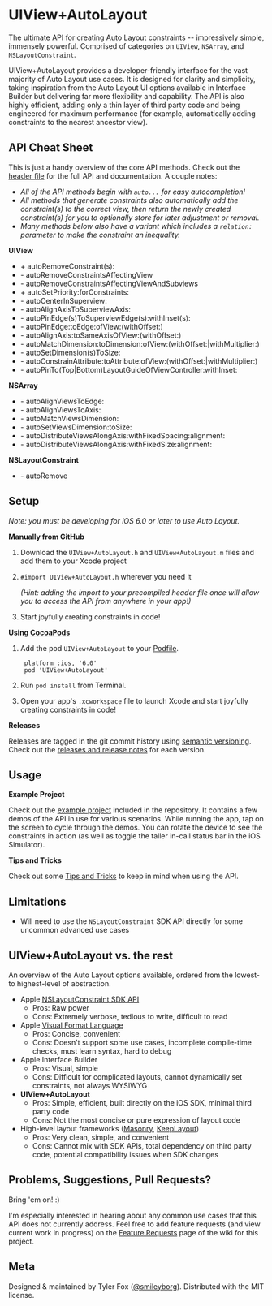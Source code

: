UIView+AutoLayout
=================

The ultimate API for creating Auto Layout constraints -- impressively simple, immensely powerful. Comprised of categories on `UIView`, `NSArray`, and `NSLayoutConstraint`.

UIView+AutoLayout provides a developer-friendly interface for the vast majority of Auto Layout use cases. It is designed for clarity and simplicity, taking inspiration from the Auto Layout UI options available in Interface Builder but delivering far more flexibility and capability. The API is also highly efficient, adding only a thin layer of third party code and being engineered for maximum performance (for example, automatically adding constraints to the nearest ancestor view).

API Cheat Sheet
---------------

This is just a handy overview of the core API methods. Check out the [header file](https://github.com/smileyborg/UIView-AutoLayout/blob/master/Source/UIView%2BAutoLayout.h) for the full API and documentation. A couple notes:

*	*All of the API methods begin with `auto...` for easy autocompletion!*
*	*All methods that generate constraints also automatically add the constraint(s) to the correct view, then return the newly created constraint(s) for you to optionally store for later adjustment or removal.*
*	*Many methods below also have a variant which includes a `relation:` parameter to make the constraint an inequality.*

**UIView**

*	\+ autoRemoveConstraint(s):
*	\- autoRemoveConstraintsAffectingView
*	\- autoRemoveConstraintsAffectingViewAndSubviews
*	\+ autoSetPriority:forConstraints:
*	\- autoCenterInSuperview:
*	\- autoAlignAxisToSuperviewAxis:
*	\- autoPinEdge(s)ToSuperviewEdge(s):withInset(s):
*	\- autoPinEdge:toEdge:ofView:(withOffset:)
*	\- autoAlignAxis:toSameAxisOfView:(withOffset:)
*	\- autoMatchDimension:toDimension:ofView:(withOffset:|withMultiplier:)
*	\- autoSetDimension(s)ToSize:
*	\- autoConstrainAttribute:toAttribute:ofView:(withOffset:|withMultiplier:)
*	\- autoPinTo(Top|Bottom)LayoutGuideOfViewController:withInset:

**NSArray**

*	\- autoAlignViewsToEdge:
*	\- autoAlignViewsToAxis:
*	\- autoMatchViewsDimension:
*	\- autoSetViewsDimension:toSize:
*	\- autoDistributeViewsAlongAxis:withFixedSpacing:alignment:
*	\- autoDistributeViewsAlongAxis:withFixedSize:alignment:

**NSLayoutConstraint**

*	\- autoRemove

Setup
-----
*Note: you must be developing for iOS 6.0 or later to use Auto Layout.*

**Manually from GitHub**

1.	Download the `UIView+AutoLayout.h` and `UIView+AutoLayout.m` files and add them to your Xcode project
2.	`#import UIView+AutoLayout.h` wherever you need it

	*(Hint: adding the import to your precompiled header file once will allow you to access the API from anywhere in your app!)*
3.	Start joyfully creating constraints in code!

**Using [CocoaPods](http://cocoapods.org)**

1. Add the pod `UIView+AutoLayout` to your [Podfile](https://github.com/CocoaPods/CocoaPods/wiki/A-Podfile).

    	platform :ios, '6.0'
    	pod 'UIView+AutoLayout'

2. Run `pod install` from Terminal.
3. Open your app's `.xcworkspace` file to launch Xcode and start joyfully creating constraints in code!

**Releases**

Releases are tagged in the git commit history using [semantic versioning](http://semver.org). Check out the [releases and release notes](https://github.com/smileyborg/UIView-AutoLayout/releases) for each version.

Usage
-----

**Example Project**

Check out the [example project](https://github.com/smileyborg/UIView-AutoLayout/blob/master/Example/) included in the repository. It contains a few demos of the API in use for various scenarios. While running the app, tap on the screen to cycle through the demos. You can rotate the device to see the constraints in action (as well as toggle the taller in-call status bar in the iOS Simulator).

**Tips and Tricks**

Check out some [Tips and Tricks](https://github.com/smileyborg/UIView-AutoLayout/wiki/Tips-and-Tricks) to keep in mind when using the API.

Limitations
-----------

*	Will need to use the `NSLayoutConstraint` SDK API directly for some uncommon advanced use cases

UIView+AutoLayout vs. the rest
------------------------------

An overview of the Auto Layout options available, ordered from the lowest- to highest-level of abstraction.

*	Apple [NSLayoutConstraint SDK API](https://developer.apple.com/library/ios/documentation/AppKit/Reference/NSLayoutConstraint_Class/NSLayoutConstraint/NSLayoutConstraint.html#//apple_ref/doc/uid/TP40010628-CH1-SW18)
 	*	Pros: Raw power
	*	Cons: Extremely verbose, tedious to write, difficult to read
*	Apple [Visual Format Language](https://developer.apple.com/library/ios/documentation/UserExperience/Conceptual/AutolayoutPG/VisualFormatLanguage/VisualFormatLanguage.html)
	*	Pros: Concise, convenient
	*	Cons: Doesn't support some use cases, incomplete compile-time checks, must learn syntax, hard to debug
*	Apple Interface Builder
	*	Pros: Visual, simple
	* 	Cons: Difficult for complicated layouts, cannot dynamically set constraints, not always WYSIWYG
*	**UIView+AutoLayout**
	*	Pros: Simple, efficient, built directly on the iOS SDK, minimal third party code
	*	Cons: Not the most concise or pure expression of layout code
*	High-level layout frameworks ([Masonry](https://github.com/cloudkite/Masonry), [KeepLayout](https://github.com/iMartinKiss/KeepLayout))
	*	Pros: Very clean, simple, and convenient 
	*	Cons: Cannot mix with SDK APIs, total dependency on third party code, potential compatibility issues when SDK changes

Problems, Suggestions, Pull Requests?
-------------------------------------

Bring 'em on! :)

I'm especially interested in hearing about any common use cases that this API does not currently address. Feel free to add feature requests (and view current work in progress) on the [Feature Requests](https://github.com/smileyborg/UIView-AutoLayout/wiki/Feature-Requests) page of the wiki for this project.

Meta
----

Designed & maintained by Tyler Fox ([@smileyborg](https://twitter.com/smileyborg)). Distributed with the MIT license.
